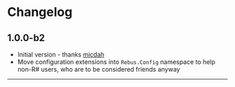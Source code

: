# Changelog

## 1.0.0-b2

* Initial version - thanks [micdah]
* Move configuration extensions into `Rebus.Config` namespace to help non-R# users, who are to be considered friends anyway

---

[micdah]: https://github.com/micdah